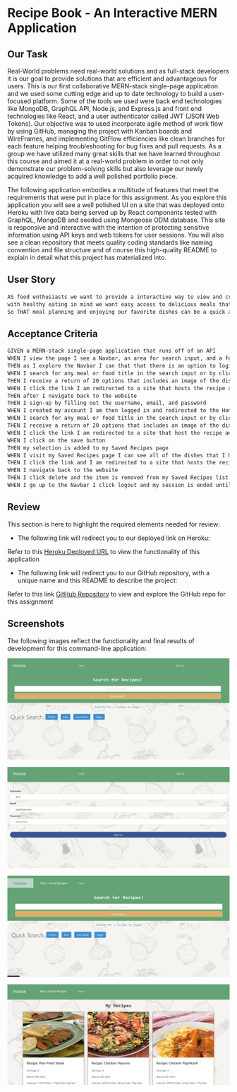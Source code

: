 # Recipe Book - An Interactive MERN Application

## Our Task

Real-World problems need real-world solutions and as full-stack developers it is our goal to provide solutions that are efficient and advantageous for users. This is our first collaborative MERN-stack single-page application and we used some cutting edge and up to date technology to build a user-focused platform. Some of the tools we used were back end technologies like MongoDB, GraphQL API, Node.js, and Express.js and front end technologies like React, and a user authenticator called JWT (JSON Web Tokens). Our objective was to used incorporate agile method of work flow by using GitHub, managing the project with Kanban boards and WireFrames, and implementing GitFlow efficiencies like clean branches for each feature helping troubleshooting for bug fixes and pull requests. As a group we have utilized many great skills that we have learned throughout this course and aimed it at a real-world problem in order to not only demonstrate our problem-solving skills but also leverage our newly acquired knowledge to add a well polished portfolio piece. 

The following application embodies a multitude of features that meet the requirements that were put in place for this assignment. As you explore this application you will see a well polished UI on a site that was deployed onto Heroku with live data being served up by React components tested with GraphQL, MongoDB and seeded using Mongoose ODM database. This site is responsive and interactive with the intention of protecting sensitive information using API keys and web tokens for user sessions. You will also see a clean repository that meets quality coding standards like naming convention and file structure and of course this high-quality README to explain in detail what this project has materialized into.

## User Story

```md
AS food enthusiasts we want to provide a interactive way to view and create a list of recipes and
with healthy eating in mind we want easy access to delicious meals that are also clear about their nutritional value
So THAT meal planning and enjoying our favorite dishes can be a quick and easy process that saves a great deal of time each week

```

## Acceptance Criteria

```md
GIVEN a MERN-stack single-page application that runs off of an API
WHEN I view the page I see a Navbar, an area for search input, and a few buttons on a Homepage
THEN as I explore the Navbar I can that that there is an option to login and sign-up
WHEN I search for any meal or food title in the search input or by clicking the buttons without logging in
THEN I receive a return of 20 options that includes an image of the dish, the name of the dish, and a link to the recipe 
WHEN I click the link I am redirected to a site that hosts the recipe and instructions
THEN after I navigate back to the website
THEN I sign-up by filling out the username, email, and password
WHEN I created my account I am then logged in and redirected to the Homepage where I am greeted in the Navbar and see an option for Saved Recipes
WHEN I search for any meal or food title in the search input or by clicking the buttons while logged in
THEN I receive a return of 20 options that includes an image of the dish, the name of the dish, a save button, and a link to the recipe 
WHEN I click the link I am redirected to a site that host the recipe and instructions
WHEN I click on the save button
THEN my selection is added to my Saved Recipes page
WHEN I visit my Saved Recipes page I can see all of the dishes that I have saved with their nutritional value, name of meal, a link to their recipe, and a delete button that removes it from my list
THEN I click the link and I am redirected to a site that hosts the recipe and instructions
WHEN I navigate back to the website
THEN I click delete and the item is removed from my Saved Recipes list
WHEN I go up to the Navbar I click logout and my session is ended until I login again
```


## Review

This section is here to highlight the required elements needed for review:

* The following link will redirect you to our deployed link on Heroku:

Refer to this [Heroku Deployed URL](https://project-3-app-mck-b96b86dfcabe.herokuapp.com/) to view the functionality of this application
    

* The following link will redirect you to our GitHub repository, with a unique name and this README to describe the project:

Refer to this link [GitHub Repository](https://github.com/marinadelconte/Project-3) to view and explore the GitHub repo for this assignment

## Screenshots

The following images reflect the functionality and final results of development for this command-line application:

    
![A photo depicting the homepage of this application](./client/src/assets/project3Screenshot5.png)

![A photo depicting the Saved Recipes of this application](./client/src/assets/project3Screenshot4.png)

![A photo depicting the login of this application](./client/src/assets/project3Screenshot1.png)

![A photo depicting the homepage of this application](./client/src/assets/project3Screenshot2.png)


